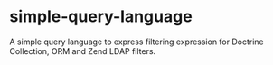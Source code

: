 simple-query-language
=====================

A simple query language to express filtering expression for Doctrine Collection, ORM and Zend LDAP filters.
